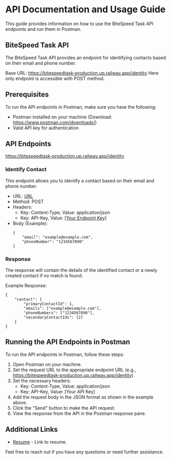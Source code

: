 # API Documentation and Usage Guide

This guide provides information on how to use the BiteSpeed Task API endpoints and run them in Postman.

## BiteSpeed Task API

The BiteSpeed Task API provides an endpoint for identifying contacts based on their email and phone number.

Base URL: https://bitespeedtask-production.up.railway.app/identity
Here only endpoint is accessible with POST method.

## Prerequisites

To run the API endpoints in Postman, make sure you have the following:

- Postman installed on your machine (Download: https://www.postman.com/downloads/)
- Valid API key for authentication

## API Endpoints
https://bitespeedtask-production.up.railway.app/identity

### Identify Contact

This endpoint allows you to identify a contact based on their email and phone number.

- URL: [URL](https://bitespeedtask-production.up.railway.app/identity)
- Method: POST
- Headers: 
    - Key: Content-Type, Value: application/json
    - Key: API-Key, Value: [[Your Endpoint Key]](https://bitespeedtask-production.up.railway.app/identity)
- Body (Example):
    ```
    {
        "email": "example@example.com",
        "phoneNumber": "1234567890"
    }
    ```

### Response

The response will contain the details of the identified contact or a newly created contact if no match is found.

Example Response:
```
{
    "contact": {
        "primaryContactId": 1,
        "emails": ["example@example.com"],
        "phoneNumbers": ["1234567890"],
        "secondaryContactIds": [2]
    }
}
```

## Running the API Endpoints in Postman

To run the API endpoints in Postman, follow these steps:

1. Open Postman on your machine.
2. Set the request URL to the appropriate endpoint URL (e.g., https://bitespeedtask-production.up.railway.app/identity).
3. Set the necessary headers:
   - Key: Content-Type, Value: application/json
   - Key: API-Key, Value: [Your API Key]
4. Add the request body in the JSON format as shown in the example above.
5. Click the "Send" button to make the API request.
6. View the response from the API in the Postman response pane.

## Additional Links

- [Resume](https://drive.google.com/file/d/1L_KCcIBjF8h-AthIZlS-wkB1vuOJffmK/view?usp=drive_link) - Link to resume.

Feel free to reach out if you have any questions or need further assistance.
